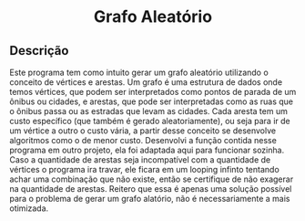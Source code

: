 <div align="center">
    <h1> Grafo Aleatório </h1>
</div>

<div>
    <h2> Descrição </h2>
    <p3> Este programa tem como intuito gerar um grafo aleatório utilizando o conceito de vértices e arestas. Um grafo é uma estrutura de dados onde temos vértices, que podem ser interpretados como pontos de parada de um ônibus ou cidades, e arestas, que pode ser interpretadas como as ruas que o ônibus passa ou as estradas que levam as cidades. Cada aresta tem um custo específico (que também é gerado aleatoriamente), ou seja para ir de um vértice a outro o custo vária, a partir desse conceito se desenvolve algoritmos como o de menor custo. Desenvolvi a função contida nesse programa em outro projeto, ela foi adaptada aqui para funcionar sozinha. Caso a quantidade de arestas seja incompatível com a quantidade de vértices o programa ira travar, ele ficara em um looping infinto tentando achar uma combinação que não existe, então se certifique de não exagerar na quantidade de arestas. Reitero que essa é apenas uma solução possível para o problema de gerar um grafo alatório, não é necessariamente a mais otimizada.</p3>
</div><br><br>

